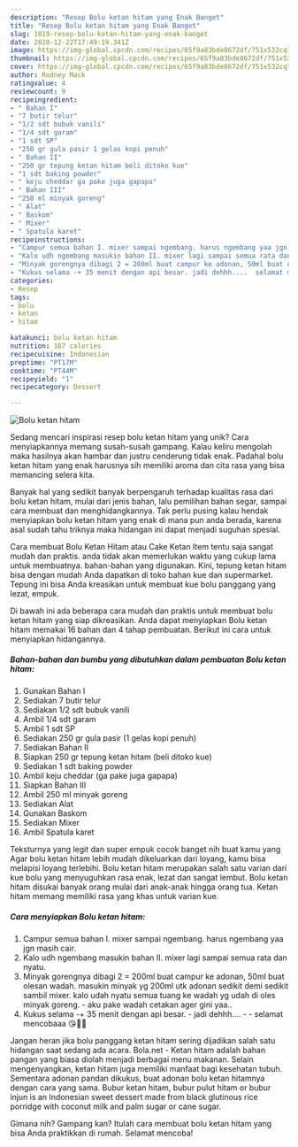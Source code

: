```yaml
---
description: "Resep Bolu ketan hitam yang Enak Banget"
title: "Resep Bolu ketan hitam yang Enak Banget"
slug: 1019-resep-bolu-ketan-hitam-yang-enak-banget
date: 2020-12-22T17:49:19.341Z
image: https://img-global.cpcdn.com/recipes/65f9a83bde8672df/751x532cq70/bolu-ketan-hitam-foto-resep-utama.jpg
thumbnail: https://img-global.cpcdn.com/recipes/65f9a83bde8672df/751x532cq70/bolu-ketan-hitam-foto-resep-utama.jpg
cover: https://img-global.cpcdn.com/recipes/65f9a83bde8672df/751x532cq70/bolu-ketan-hitam-foto-resep-utama.jpg
author: Rodney Mack
ratingvalue: 4
reviewcount: 9
recipeingredient:
- " Bahan I"
- "7 butir telur"
- "1/2 sdt bubuk vanili"
- "1/4 sdt garam"
- "1 sdt SP"
- "250 gr gula pasir 1 gelas kopi penuh"
- " Bahan II"
- "250 gr tepung ketan hitam beli ditoko kue"
- "1 sdt baking powder"
- " keju cheddar ga pake juga gapapa"
- " Bahan III"
- "250 ml minyak goreng"
- " Alat"
- " Baskom"
- " Mixer"
- " Spatula karet"
recipeinstructions:
- "Campur semua bahan I. mixer sampai ngembang. harus ngembang yaa jgn masih cair."
- "Kalo udh ngembang masukin bahan II. mixer lagi sampai semua rata dan nyatu."
- "Minyak gorengnya dibagi 2 = 200ml buat campur ke adonan, 50ml buat olesan wadah. masukin minyak yg 200ml utk adonan sedikit demi sedikit sambil mixer. kalo udah nyatu semua tuang ke wadah yg udah di oles minyak goreng. aku pake wadah cetakan ager gini yaa.."
- "Kukus selama -+ 35 menit dengan api besar. jadi dehhh....  selamat mencobaaa 😘💜💜"
categories:
- Resep
tags:
- bolu
- ketan
- hitam

katakunci: bolu ketan hitam 
nutrition: 167 calories
recipecuisine: Indonesian
preptime: "PT17M"
cooktime: "PT44M"
recipeyield: "1"
recipecategory: Dessert

---
```



![Bolu ketan hitam](https://img-global.cpcdn.com/recipes/65f9a83bde8672df/751x532cq70/bolu-ketan-hitam-foto-resep-utama.jpg)

Sedang mencari inspirasi resep bolu ketan hitam yang unik? Cara menyiapkannya memang susah-susah gampang. Kalau keliru mengolah maka hasilnya akan hambar dan justru cenderung tidak enak. Padahal bolu ketan hitam yang enak harusnya sih memiliki aroma dan cita rasa yang bisa memancing selera kita.

Banyak hal yang sedikit banyak berpengaruh terhadap kualitas rasa dari bolu ketan hitam, mulai dari jenis bahan, lalu pemilihan bahan segar, sampai cara membuat dan menghidangkannya. Tak perlu pusing kalau hendak menyiapkan bolu ketan hitam yang enak di mana pun anda berada, karena asal sudah tahu triknya maka hidangan ini dapat menjadi suguhan spesial.

Cara membuat Bolu Ketan Hitam atau Cake Ketan Item tentu saja sangat mudah dan praktis. anda tidak akan memerlukan waktu yang cukup lama untuk membuatnya. bahan-bahan yang digunakan. Kini, tepung ketan hitam bisa dengan mudah Anda dapatkan di toko bahan kue dan supermarket. Tepung ini bisa Anda kreasikan untuk membuat kue bolu panggang yang lezat, empuk.


Di bawah ini ada beberapa cara mudah dan praktis untuk membuat bolu ketan hitam yang siap dikreasikan. Anda dapat menyiapkan Bolu ketan hitam memakai 16 bahan dan 4 tahap pembuatan. Berikut ini cara untuk menyiapkan hidangannya.

<!--inarticleads1-->

##### Bahan-bahan dan bumbu yang dibutuhkan dalam pembuatan Bolu ketan hitam:

1. Gunakan  Bahan I
1. Sediakan 7 butir telur
1. Sediakan 1/2 sdt bubuk vanili
1. Ambil 1/4 sdt garam
1. Ambil 1 sdt SP
1. Sediakan 250 gr gula pasir (1 gelas kopi penuh)
1. Sediakan  Bahan II
1. Siapkan 250 gr tepung ketan hitam (beli ditoko kue)
1. Sediakan 1 sdt baking powder
1. Ambil  keju cheddar (ga pake juga gapapa)
1. Siapkan  Bahan III
1. Ambil 250 ml minyak goreng
1. Sediakan  Alat
1. Gunakan  Baskom
1. Sediakan  Mixer
1. Ambil  Spatula karet


Teksturnya yang legit dan super empuk cocok banget nih buat kamu yang Agar bolu ketan hitam lebih mudah dikeluarkan dari loyang, kamu bisa melapisi loyang terlebihi. Bolu ketan hitam merupakan salah satu varian dari kue bolu yang menyuguhkan rasa enak, lezat dan sangat lembut. Bolu ketan hitam disukai banyak orang mulai dari anak-anak hingga orang tua. Ketan hitam memang memiliki rasa yang khas untuk varian kue. 

<!--inarticleads2-->

##### Cara menyiapkan Bolu ketan hitam:

1. Campur semua bahan I. mixer sampai ngembang. harus ngembang yaa jgn masih cair.
1. Kalo udh ngembang masukin bahan II. mixer lagi sampai semua rata dan nyatu.
1. Minyak gorengnya dibagi 2 = 200ml buat campur ke adonan, 50ml buat olesan wadah. masukin minyak yg 200ml utk adonan sedikit demi sedikit sambil mixer. kalo udah nyatu semua tuang ke wadah yg udah di oles minyak goreng. - aku pake wadah cetakan ager gini yaa..
1. Kukus selama -+ 35 menit dengan api besar. - jadi dehhh.... -  - selamat mencobaaa 😘💜💜


Jangan heran jika bolu panggang ketan hitam sering dijadikan salah satu hidangan saat sedang ada acara. Bola.net - Ketan hitam adalah bahan pangan yang biasa diolah menjadi berbagai menu makanan. Selain mengenyangkan, ketan hitam juga memiliki manfaat bagi kesehatan tubuh. Sementara adonan pandan dikukus, buat adonan bolu ketan hitamnya dengan cara yang sama. Bubur ketan hitam, bubur pulut hitam or bubur injun is an Indonesian sweet dessert made from black glutinous rice porridge with coconut milk and palm sugar or cane sugar. 

Gimana nih? Gampang kan? Itulah cara membuat bolu ketan hitam yang bisa Anda praktikkan di rumah. Selamat mencoba!
